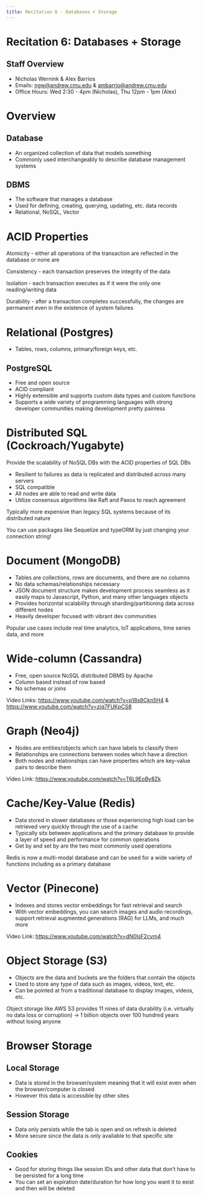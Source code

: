 ```yaml
---
title: Recitation 6 - Databases + Storage
---
```


# Recitation 6: Databases + Storage

## Staff Overview
- Nicholas Wernink & Alex Barrios
- Emails: [ngw@andrew.cmu.edu](mailto:ngw@andrew.cmu.edu) & [ambarrio@andrew.cmu.edu](mailto:ambarrio@andrew.cmu.edu)
- Office Hours: Wed 2:30 - 4pm (Nicholas), Thu 12pm - 1pm (Alex)

# Overview
## Database
- An organized collection of data that models something
- Commonly used interchangeably to describe database management systems

## DBMS
- The software that manages a database
- Used for defining, creating, querying, updating, etc. data records
- Relational, NoSQL, Vector

# ACID Properties
Atomicity - either all operations of the transaction are reflected in the database or none are

Consistency - each transaction preserves the integrity of the data

Isolation - each transaction executes as if it were the only one reading/writing data

Durability - after a transaction completes successfully, the changes are permanent even in the existence of system failures

# Relational (Postgres)
- Tables, rows, columns, primary/foreign keys, etc.

## PostgreSQL
- Free and open source
- ACID compliant
- Highly extensible and supports custom data types and custom functions
- Supports a wide variety of programming languages with strong developer communities making development pretty painless

# Distributed SQL (Cockroach/Yugabyte)
Provide the scalability of NoSQL DBs with the ACID properties of SQL DBs
- Resilient to failures as data is replicated and distributed across many servers
- SQL compatible
- All nodes are able to read and write data
- Utilize consensus algorithms like Raft and Paxos to reach agreement

Typically more expensive than legacy SQL systems because of its distributed nature

You can use packages like Sequelize and typeORM by just changing your connection string!

# Document (MongoDB)
- Tables are collections, rows are documents, and there are no columns
- No data schemas/relationships necessary
- JSON document structure makes development process seamless as it easily maps to Javascript, Python, and many other languages objects
- Provides horizontal scalability through sharding/partitioning data across different nodes
- Heavily developer focused with vibrant dev communities

Popular use cases include real time analytics, IoT applications, time series data, and more

# Wide-column (Cassandra)
- Free, open source NoSQL distributed DBMS by Apache
- Column based instead of row based
- No schemas or joins

Video Links: https://www.youtube.com/watch?v=p18s8Ckn5H4 & https://www.youtube.com/watch?v=ziq7FUKpCS8


# Graph (Neo4j)
- Nodes are entities/objects which can have labels to classify them
- Relationships are connections between nodes which have a direction
- Both nodes and relationships can have properties which are key-value pairs to describe them

Video Link: https://www.youtube.com/watch?v=T6L9EoBy8Zk


# Cache/Key-Value (Redis)
- Data stored in slower databases or those experiencing high load can be retrieved very quickly through the use of a cache
- Typically sits between applications and the primary database to provide a layer of speed and performance for common operations
- Get by <id> and set by <id> are the two most commonly used operations

Redis is now a multi-modal database and can be used for a wide variety of functions including as a primary database


# Vector (Pinecone)
- Indexes and stores vector embeddings for fast retrieval and search
- With vector embeddings, you can search images and audio recordings, support retrieval augmented generations (RAG) for LLMs, and much more

Video Link: https://www.youtube.com/watch?v=dN0lsF2cvm4


# Object Storage (S3)
- Objects are the data and buckets are the folders that contain the objects
- Used to store any type of data such as images, videos, text, etc.
- Can be pointed at from a traditional database to display images, videos, etc.

Object storage like AWS S3 provides 11 nines of data durability (i.e. virtually no data loss or corruption) → 1 billion objects over 100 hundred years without losing anyone


# Browser Storage

## Local Storage
- Data is stored in the browser/system meaning that it will exist even when the browser/computer is closed
- However this data is accessible by other sites

## Session Storage
- Data only persists while the tab is open and on refresh is deleted
- More secure since the data is only available to that specific site

## Cookies
- Good for storing things like session IDs and other data that don’t have to be persisted for a long time
- You can set an expiration date/duration for how long you want it to exist and then will be deleted






